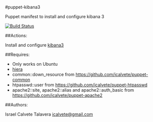 #puppet-kibana3

Puppet manifest to install and configure kibana 3

[![Build Status](https://secure.travis-ci.org/icalvete/puppet-kibana3.png)](http://travis-ci.org/icalvete/puppet-kibana3)

##Actions:

Install and configure [kibana3](http://three.kibana.org/)

##Requires:

* Only works on Ubuntu
* [hiera](http://docs.puppetlabs.com/hiera/1/index.html)
* common::down_resource from https://github.com/icalvete/puppet-common
* htpasswd::user from https://github.com/icalvete/puppet-htpasswd
* apache2::site, apache2::alias and apache2::auth_basic from https://github.com/icalvete/puppet-apache2

##Authors:

Israel Calvete Talavera <icalvete@gmail.com>
